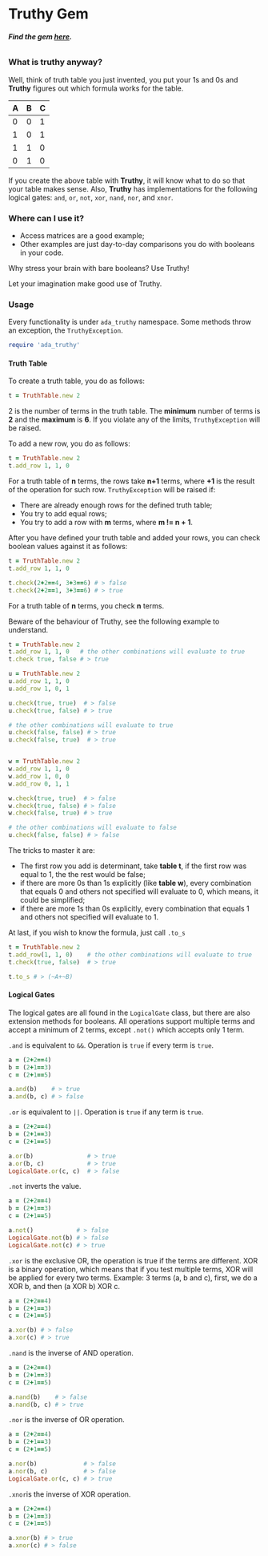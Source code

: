 # Truthy Gem

###### **Find the gem [here](https://rubygems.org/gems/ada_truthy).**

### What is truthy anyway?

Well, think of truth table you just invented, you put your 1s and 0s and **Truthy** figures out which formula works
for the table.

| A   | B   | C   |
|-----|-----|-----|
| 0   | 0   | 1   |
| 1   | 0   | 1   |
| 1   | 1   | 0   |
| 0   | 1   | 0   |

If you create the above table with **Truthy**, it will know what to do so that your table makes sense.
Also, **Truthy** has implementations for the following logical gates: `and`, `or`, `not`,
`xor`, `nand`, `nor`, and `xnor`.

### Where can I use it?

- Access matrices are a good example;
- Other examples are just day-to-day comparisons you do with booleans in your code.

Why stress your brain with bare booleans? Use Truthy!

Let your imagination make good use of Truthy.

### Usage

Every functionality is under `ada_truthy` namespace. Some methods throw an exception, the `TruthyException`.

```ruby
require 'ada_truthy'
```

#### Truth Table

To create a truth table, you do as follows:

```ruby
t = TruthTable.new 2
```

2 is the number of terms in the truth table. The **minimum** number of terms is **2** and the **maximum** is **6**.
If you violate any of the limits, `TruthyException` will be raised.

To add a new row, you do as follows:

```ruby
t = TruthTable.new 2
t.add_row 1, 1, 0
```

For a truth table of **n** terms, the rows take **n+1** terms, where **+1** is the result of the operation for such row.
`TruthyException` will be raised if:

- There are already enough rows for the defined truth table;
- You try to add equal rows;
- You try to add a row with **m** terms, where **m != n + 1**.

After you have defined your truth table and added your rows, you can check boolean values against it as follows:

```ruby
t = TruthTable.new 2
t.add_row 1, 1, 0

t.check(2+2==4, 3+3==6) # > false
t.check(2+2==1, 3+3==6) # > true
```
For a truth table of **n** terms, you check **n** terms.

Beware of the behaviour of Truthy, see the following example to understand.

```ruby
t = TruthTable.new 2
t.add_row 1, 1, 0   # the other combinations will evaluate to true
t.check true, false # > true

u = TruthTable.new 2
u.add_row 1, 1, 0
u.add_row 1, 0, 1

u.check(true, true)  # > false
u.check(true, false) # > true

# the other combinations will evaluate to true
u.check(false, false) # > true
u.check(false, true)  # > true


w = TruthTable.new 2
w.add_row 1, 1, 0
w.add_row 1, 0, 0
w.add_row 0, 1, 1

w.check(true, true)  # > false
w.check(true, false) # > false
w.check(false, true) # > true

# the other combinations will evaluate to false
u.check(false, false) # > false
```

The tricks to master it are:
- The first row you add is determinant, take **table t**, if the first row was equal to 1, the the rest would be false;
- if there are more 0s than 1s explicitly (like **table w**), every combination that equals 0 and others not specified will evaluate to 0, which means, it could be simplified;
- if there are more 1s than 0s explicitly, every combination that equals 1 and others not specified will evaluate to 1.

At last, if you wish to know the formula, just call `.to_s`

```ruby
t = TruthTable.new 2
t.add_row(1, 1, 0)    # the other combinations will evaluate to true
t.check(true, false)  # > true

t.to_s # > (~A+~B)
```

#### Logical Gates

The logical gates are all found in the `LogicalGate` class, but there are also extension methods for booleans.
All operations support multiple terms and accept a minimum of 2 terms, except `.not()` which accepts only 1 term.

`.and` is equivalent to `&&`. Operation is `true` if every term is `true`.

```ruby
a = (2+2==4)
b = (2+1==3)
c = (2+1==5)

a.and(b)    # > true
a.and(b, c) # > false
```

`.or` is equivalent to `||`. Operation is `true` if any term is `true`.

```ruby
a = (2+2==4)
b = (2+1==3)
c = (2+1==5)

a.or(b)               # > true
a.or(b, c)            # > true
LogicalGate.or(c, c)  # > false
```

`.not` inverts the value.

```ruby
a = (2+2==4)
b = (2+1==3)
c = (2+1==5)

a.not()            # > false
LogicalGate.not(b) # > false
LogicalGate.not(c) # > true
```

`.xor` is the exclusive OR, the operation is true if the terms are different. XOR is a binary operation,
which means that if you test multiple terms, XOR will be applied for every two terms.
Example: 3 terms (a, b and c), first, we do a XOR b, and then (a XOR b) XOR c.

```ruby
a = (2+2==4)
b = (2+1==3)
c = (2+1==5)

a.xor(b) # > false
a.xor(c) # > true
```

`.nand` is the inverse of AND operation.

```ruby
a = (2+2==4)
b = (2+1==3)
c = (2+1==5)

a.nand(b)    # > false
a.nand(b, c) # > true
```

`.nor` is the inverse of OR operation.

```ruby
a = (2+2==4)
b = (2+1==3)
c = (2+1==5)

a.nor(b)             # > false
a.nor(b, c)          # > false
LogicalGate.or(c, c) # > true
```

`.xnor`is the inverse of XOR operation.

```ruby
a = (2+2==4)
b = (2+1==3)
c = (2+1==5)

a.xnor(b) # > true
a.xnor(c) # > false
```
